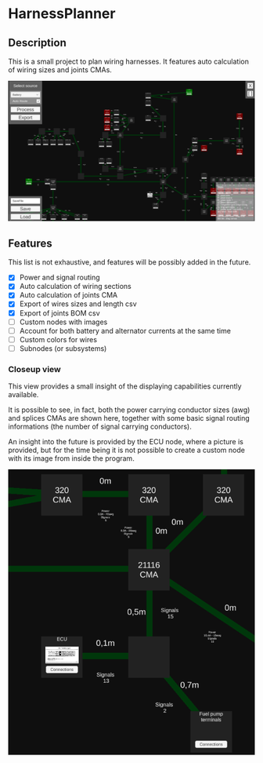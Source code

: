 # HarnessPlanner

## Description

This is a small project to plan wiring harnesses.
It features auto calculation of wiring sizes and joints CMAs.

![screenshot](Docs/Images/screen_example.png)


## Features

This list is not exhaustive, and features will be possibly added in the future.

- [x] Power and signal routing 
- [x] Auto calculation of wiring sections
- [x] Auto calculation of joints CMA
- [x] Export of wires sizes and length csv
- [x] Export of joints BOM csv
- [ ] Custom nodes with images
- [ ] Account for both battery and alternator currents at the same time
- [ ] Custom colors for wires
- [ ] Subnodes (or subsystems)

### Closeup view

This view provides a small insight of the displaying capabilities currently 
available.

It is possible to see, in fact, both the power carrying conductor sizes (awg) and splices CMAs are shown here,
together with some basic signal routing informations (the number of signal carrying conductors).

An insight into the future is provided by the ECU node, where a picture is provided, but for the time being it is not possible to create a custom node with its image from inside the program.

![screen](Docs/Images/closeup_screen.png)
